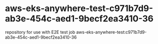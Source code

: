 # aws-eks-anywhere-test-c971b7d9-ab3e-454c-aed1-9becf2ea3410-36
repository for use with E2E test job aws-eks-anywhere-test:c971b7d9-ab3e-454c-aed1-9becf2ea3410-36

